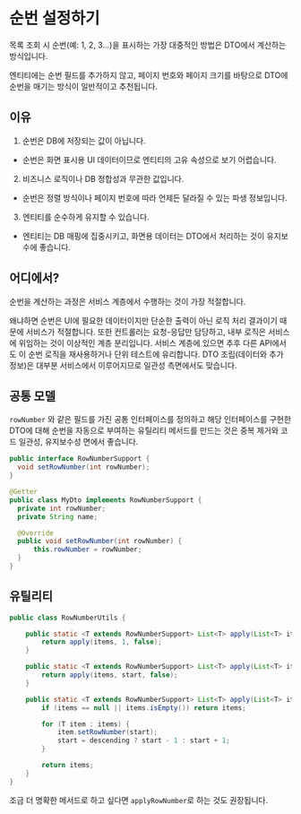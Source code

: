 # 순번 설정하기

목록 조회 시 순번(예: 1, 2, 3...)을 표시하는 가장 대중적인 방법은 DTO에서 계산하는 방식입니다.

엔티티에는 순번 필드를 추가하지 않고, 페이지 번호와 페이지 크기를 바탕으로 DTO에 순번을 매기는 방식이 일반적이고 추천됩니다.

## 이유

1. 순번은 DB에 저장되는 값이 아닙니다.
  - 순번은 화면 표시용 UI 데이터이므로 엔티티의 고유 속성으로 보기 어렵습니다.
2. 비즈니스 로직이나 DB 정합성과 무관한 값입니다.
  - 순번은 정렬 방식이나 페이지 번호에 따라 언제든 달라질 수 있는 파생 정보입니다.
3. 엔티티를 순수하게 유지할 수 있습니다.
  - 엔티티는 DB 매핑에 집중시키고, 화면용 데이터는 DTO에서 처리하는 것이 유지보수에 좋습니다.

## 어디에서?

순번을 계산하는 과정은 서비스 계층에서 수행하는 것이 가장 적절합니다.

왜냐하면 순번은 UI에 필요한 데이터이지만 단순한 출력이 아닌 로직 처리 결과이기 때문에 서비스가 적절합니다.
또한 컨트롤러는 요청-응답만 담당하고, 내부 로직은 서비스에 위임하는 것이 이상적인 계층 분리입니다.
서비스 계층에 있으면 추후 다른 API에서도 이 순번 로직을 재사용하거나 단위 테스트에 유리합니다.
DTO 조립(데이터와 추가 정보)은 대부분 서비스에서 이루어지므로 일관성 측면에서도 맞습니다.

## 공통 모델

`rowNumber` 와 같은 필드를 가진 공통 인터페이스를 정의하고 해당 인터페이스를 구현한 DTO에 대해 순번을 자동으로 부여하는 유틸리티 메서드를 만드는 것은 중복 제거와 코드 일관성, 유지보수성 면에서 좋습니다.

```java
public interface RowNumberSupport {
  void setRowNumber(int rowNumber);  
}
```

```java
@Getter
public class MyDto implements RowNumberSupport {
  private int rowNumber;
  private String name;

  @Override
  public void setRowNumber(int rowNumber) {
      this.rowNumber = rowNumber;
  }
}
```

## 유틸리티

```java
public class RowNumberUtils {

    public static <T extends RowNumberSupport> List<T> apply(List<T> items) {
        return apply(items, 1, false);
    }

    public static <T extends RowNumberSupport> List<T> apply(List<T> items, long start) {
        return apply(items, start, false);
    }

    public static <T extends RowNumberSupport> List<T> apply(List<T> items, long start, boolean descending) {
        if (items == null || items.isEmpty()) return items;

        for (T item : items) {
            item.setRowNumber(start);
            start = descending ? start - 1 : start + 1;
        }

        return items;
    }
}
```

조금 더 명확한 메서드로 하고 싶다면 `applyRowNumber`로 하는 것도 권장됩니다.